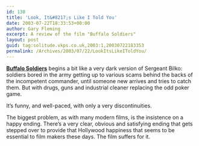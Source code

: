 ```yaml
---
id: 130
title: 'Look, It&#8217;s Like I Told You'
date: 2003-07-22T18:33:53+00:00
author: Gary Fleming
excerpt: A review of the film "Buffalo Soldiers"
layout: post
guid: tag:solitude.vkps.co.uk,2003:1,20030722183353
permalink: /Archives/2003/07/22/LookItsLikeIToldYou/
---
```

[**Buffalo Soldiers**](http://us.imdb.com/Title?0252299) begins a bit like a very dark version of Sergeant Bilko: soldiers bored in the army getting up to various scams behind the backs of the incompetent commander, until someone new arrives and tries to catch them. But with drugs, guns and industrial cleaner replacing the odd poker game.

It&#8217;s funny, and well-paced, with only a very discontinuities.

The biggest problem, as with many modern films, is the insistence on a happy ending. There&#8217;s a very clear, obvious and satisfying ending that gets stepped over to provide that Hollywood happiness that seems to be essential to film makers these days. The film suffers for it.
